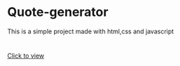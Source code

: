 # Quote-generator
This is a simple project made with html,css and javascript
#
<a href="https://rakeshkumar04.github.io/Quote-generator/Quote.html">Click to view</a>


